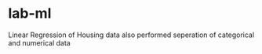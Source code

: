 # lab-ml
Linear Regression of Housing data
also performed seperation of categorical and numerical data
